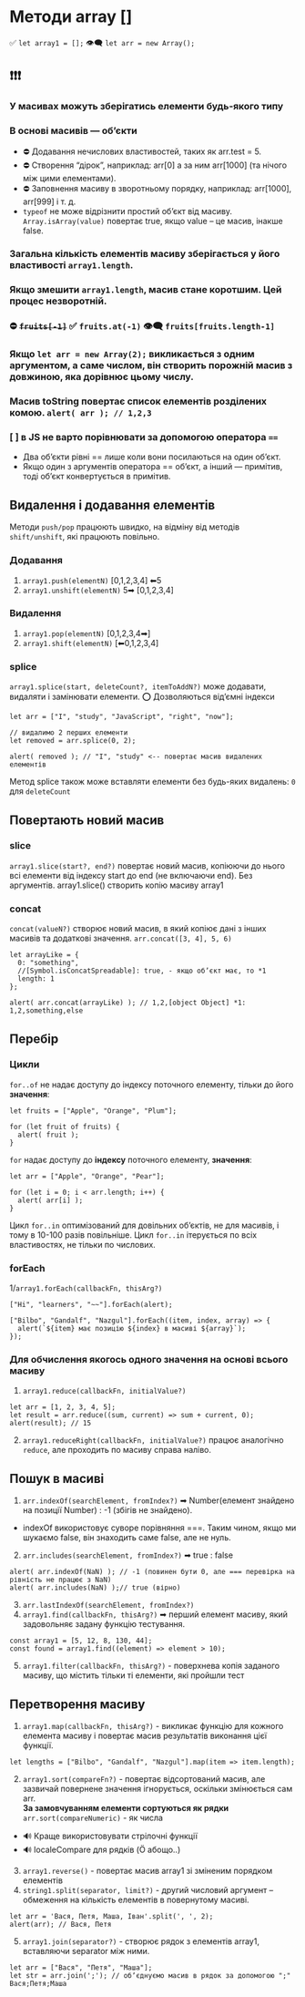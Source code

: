 # Методи **array []**
✅ ```let array1 = [];``` 👁‍🗨 ```let arr = new Array();```

## ❗❗❗ 
### У масивах можуть зберігатись елементи будь-якого типу
### В основі масивів — об’єкти
- ⛔ Додавання нечислових властивостей, таких як arr.test = 5.
- ⛔ Створення “дірок”, наприклад: arr[0] а за ним arr[1000] (та нічого між цими елементами).
- ⛔ Заповнення масиву в зворотньому порядку, наприклад: arr[1000], arr[999] і т. д.
- `typeof` не може відрізнити простий обʼєкт від масиву. `Array.isArray(value)` повертає true, якщо value – це масив, інакше false.
### Загальна кількість елементів масиву зберігається у його властивості ```array1.length```. 
### Якщо змешити ```array1.length```, масив стане коротшим. Цей процес незворотній.
### ⛔ ~~`fruits[-1]`~~ ✅ `fruits.at(-1)` 👁‍🗨 `fruits[fruits.length-1]`
### Якщо `let arr = new Array(2);` викликається з одним аргументом, а саме числом, він створить порожній масив з довжиною, яка дорівнює цьому числу.
### Масив toString повертає список елементів розділених комою. ```alert( arr ); // 1,2,3```
### [ ] в JS не варто порівнювати за допомогою оператора `==`
- Два об’єкти рівні == лише коли вони посилаються на один об’єкт.
- Якщо один з аргументів оператора == об’єкт, а інший — примітив, тоді об’єкт конвертується в примітив.

## Видалення і додавання елементів
Методи `push/pop` працюють швидко, на відміну від методів `shift/unshift`, які працюють повільно.
### Додавання
1. `array1.push(elementN)` [0,1,2,3,4] ⬅5
2. `array1.unshift(elementN)` 5➡ [0,1,2,3,4]
### Видалення
1. `array1.pop(elementN)` [0,1,2,3,4➡]
2. `array1.shift(elementN)` [⬅0,1,2,3,4]

### splice
`array1.splice(start, deleteCount?, itemToAddN?)` може додавати, видаляти і замінювати елементи. ⭕ Дозволяються відʼємні індекси
```
let arr = ["I", "study", "JavaScript", "right", "now"];

// видалимо 2 перших елементи
let removed = arr.splice(0, 2);

alert( removed ); // "I", "study" <-- повертає масив видалених елементів
```
Метод splice також може вставляти елементи без будь-яких видалень: `0` для `deleteCount`

## Повертають новий масив
### slice
`array1.slice(start?, end?)` повертає новий масив, копіюючи до нього всі елементи від індексу start до end (не включаючи end). Без аргументів. array1.slice() створить копію масиву array1

### concat
`concat(valueN?)` створює новий масив, в який копіює дані з інших масивів та додаткові значення. ```arr.concat([3, 4], 5, 6)```
```
let arrayLike = {
  0: "something",
  //[Symbol.isConcatSpreadable]: true, - якщо обʼєкт має, то *1
  length: 1
};

alert( arr.concat(arrayLike) ); // 1,2,[object Object] *1: 1,2,something,else
```
## Перебір
### Цикли
`for..of` не надає доступу до індексу поточного елементу, тільки до його **значення**:
```
let fruits = ["Apple", "Orange", "Plum"];

for (let fruit of fruits) {
  alert( fruit );
}
```
`for` надає доступу до **індексу** поточного елементу, **значення**:
```
let arr = ["Apple", "Orange", "Pear"];

for (let i = 0; i < arr.length; i++) {
  alert( arr[i] );
}
```
Цикл ```for..in``` оптимізований для довільних об’єктів, не для масивів, і тому в 10-100 разів повільніше. Цикл ```for..in``` ітерується по всіх властивостях, не тільки по числових.

### forEach
1/`array1.forEach(callbackFn, thisArg?)`
```
["Hi", "learners", "~~"].forEach(alert);

["Bilbo", "Gandalf", "Nazgul"].forEach((item, index, array) => {
  alert(`${item} має позицію ${index} в масиві ${array}`);
});
```
###  Для обчислення якогось одного значення на основі всього масиву
1. `array1.reduce(callbackFn, initialValue?)`
```
let arr = [1, 2, 3, 4, 5];
let result = arr.reduce((sum, current) => sum + current, 0);
alert(result); // 15
```
2. `array1.reduceRight(callbackFn, initialValue?)` працює аналогічно `reduce`, але проходить по масиву справа наліво.

## Пошук в масиві
1. `arr.indexOf(searchElement, fromIndex?)` ➡ Number(елемент знайдено на позиції Number) : -1 (збігів не знайдено).
- indexOf використовує суворе порівняння ===. Таким чином, якщо ми шукаємо false, він знаходить саме false, але не нуль. 

2. `arr.includes(searchElement, fromIndex?)` ➡ true : false
``` 
alert( arr.indexOf(NaN) ); // -1 (повинен бути 0, але === перевірка на рівність не працює з NaN)
alert( arr.includes(NaN) );// true (вірно)
```
3. `arr.lastIndexOf(searchElement, fromIndex?)`
4. `array1.find(callbackFn, thisArg?)` ➡ перший елемент масиву, який задовольняє задану функцію тестування.
```
const array1 = [5, 12, 8, 130, 44];
const found = array1.find((element) => element > 10);
```
5. `array1.filter(callbackFn, thisArg?)` - поверхнева копія заданого масиву, що містить тільки ті елементи, які пройшли тест

## Перетворення масиву
1. `array1.map(callbackFn, thisArg?)` - викликає функцію для кожного елемента масиву і повертає масив результатів виконання цієї функції.
```
let lengths = ["Bilbo", "Gandalf", "Nazgul"].map(item => item.length);
```
2. `array1.sort(compareFn?)` - повертає відсортований масив, але зазвичай повернене значення ігнорується, оскільки змінюється сам arr. <br>
**За замовчуванням елементи сортуються як рядки** <br>
`arr.sort(compareNumeric)` - як числа <br>
- 🔊 Краще використовувати стрілочні функції
- 🔊 localeCompare для рядків (Ö абощо..)
3. `array1.reverse()` - повертає масив array1 зі зміненим порядком елементів
4. `string1.split(separator, limit?)` - другий числовий аргумент – обмеження на кількість елементів в повернутому масиві. 
```
let arr = 'Вася, Петя, Маша, Іван'.split(', ', 2);
alert(arr); // Вася, Петя
```
5. `array1.join(separator?)` - створює рядок з елементів array1, вставляючи separator між ними.
```
let arr = ["Вася", "Петя", "Маша"];
let str = arr.join(';'); // обʼєднуємо масив в рядок за допомогою ";" Вася;Петя;Маша
```